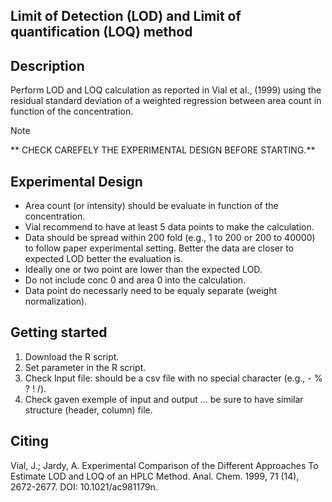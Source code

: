 Limit of Detection (LOD) and Limit of quantification (LOQ) method 
-----------------------------------------------------------------
Description
-----------
Perform LOD and LOQ calculation as reported in Vial et al., (1999) using the residual standard deviation of a weighted regression between area count in function of the concentration.

> [!NOTE]
> ** CHECK CAREFELY THE EXPERIMENTAL DESIGN BEFORE STARTING.**

Experimental Design
-----------
- Area count (or intensity) should be evaluate in function of the concentration.
- Vial recommend to have at least 5 data points to make the calculation.
- Data should be spread within 200 fold (e.g., 1 to 200 or 200 to 40000) 
  to follow paper experimental setting. Better the data are closer to expected LOD better the evaluation is.
- Ideally one or two point are lower than the expected LOD.
- Do not include conc 0 and area 0 into the calculation.
- Data point do necessarly need to be equaly separate (weight normalization).

Getting started
----------------
1. Download the R script.
2. Set parameter in the R script.
3. Check Input file: should be a csv file with no special character (e.g., - % ? ! /).
4. Check gaven exemple of input and output ... be sure to have similar structure (header, column) file.

Citing
-------
Vial, J.; Jardy, A. Experimental Comparison of the Different Approaches 
To Estimate LOD and LOQ of an HPLC Method. 
Anal. Chem. 1999, 71 (14), 2672-2677. DOI: 10.1021/ac981179n.
